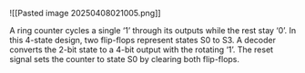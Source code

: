 ![[Pasted image 20250408021005.png]]

A ring counter cycles a single ‘1’ through its outputs while the rest stay ‘0’. In this 4-state design, two flip-flops represent states S0 to S3. A decoder converts the 2-bit state to a 4-bit output with the rotating ‘1’. The reset signal sets the counter to state S0 by clearing both flip-flops.